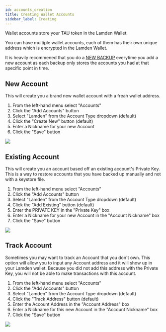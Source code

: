 ```yaml
---
id: accounts_creation
title: Creating Wallet Accounts
sidebar_label: Creating
---
```


Wallet accounts store your TAU token in the Lamden Wallet.  

You can have multiple wallet accounts, each of them has their own unique address which is encrypted in the Lamden Wallet.

It is heavily recommened that you do a [NEW BACKUP](wallet/backup.md) everytime you add a new account as each backup only stores the accounts you had at that specific point in time.


## New Account
This will create you a brand new wallet account with a freah wallet address.

1. From the left-hand menu select "Accounts"
2. Click the "Add Accounts" button
3. Select "Lamden" from the Account Type dropdown (default)
4. Click the "Create New" button (default)
5. Enter a Nickname for your new Account
6. Click the "Save" button

![](/img/wallet/gif/1.0.0_account_add_new.gif)

## Existing Account
This will create you an account based off an existing account's Private Key.  This is a way to restore accounts that you have backed up manually and not with a keystore file.

1. From the left-hand menu select "Accounts"
2. Click the "Add Accounts" button
3. Select "Lamden" from the Account Type dropdown (default)
5. Click the "Add Existing" button (default)
6. Enter the PRIVATE KEY in the "Private Key" box
7. Enter a Nickname for your new Account in the "Account Nickname" box
8. Click the "Save" button

![](/img/wallet/gif/1.0.0_account_add_existing.gif)


## Track Account
Sometimes you may want to track an Account that you don't own.  This option will allow you to input any Account address and it will show up in your Lamden wallet. Because you did not add this address with the Private Key, you will not be able to make transactions with this account.

1. From the left-hand menu select "Accounts"
2. Click the "Add Accounts" button
3. Select "Lamden" from the Account Type dropdown (default)
5. Click the "Track Address" button (default)
6. Enter the Account Address in the "Account Address" box
7. Enter a Nickname for this new Account in the "Account Nickname" box
8. Click the "Save" button

![](/img/wallet/gif/1.0.0_account_add_watching.gif)